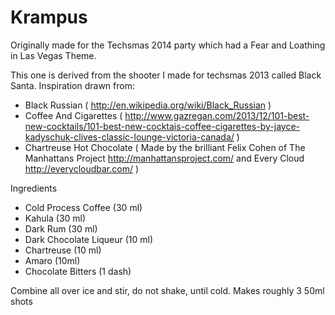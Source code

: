 Krampus
===================

Originally made for the Techsmas 2014 party which had a Fear and Loathing in Las Vegas Theme.

This one is derived from the shooter I made for techsmas 2013 called Black Santa.  Inspiration
drawn from:
- Black Russian ( http://en.wikipedia.org/wiki/Black_Russian )
- Coffee And Cigarettes ( http://www.gazregan.com/2013/12/101-best-new-cocktails/101-best-new-cocktais-coffee-cigarettes-by-jayce-kadyschuk-clives-classic-lounge-victoria-canada/ )
- Chartreuse Hot Chocolate ( Made by the brilliant Felix Cohen of The Manhattans Project http://manhattansproject.com/ and Every Cloud http://everycloudbar.com/ )


Ingredients
- Cold Process Coffee (30 ml)
- Kahula (30 ml)
- Dark Rum (30 ml)
- Dark Chocolate Liqueur (10 ml)
- Chartreuse (10 ml)
- Amaro (10ml)
- Chocolate Bitters (1 dash)

Combine all over ice and stir, do not shake, until cold.  Makes roughly 3 50ml shots
